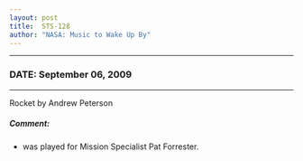 ```yaml
---
layout: post
title:  STS-128
author: "NASA: Music to Wake Up By"
---
```


----
### DATE: September 06, 2009
----
Rocket by Andrew Peterson

##### Comment:
* was played for Mission Specialist Pat Forrester.
